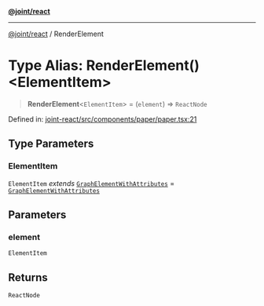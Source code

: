 [**@joint/react**](../README.md)

***

[@joint/react](../README.md) / RenderElement

# Type Alias: RenderElement()\<ElementItem\>

> **RenderElement**\<`ElementItem`\> = (`element`) => `ReactNode`

Defined in: [joint-react/src/components/paper/paper.tsx:21](https://github.com/samuelgja/joint/blob/main/packages/joint-react/src/components/paper/paper.tsx#L21)

## Type Parameters

### ElementItem

`ElementItem` *extends* [`GraphElementWithAttributes`](../interfaces/GraphElementWithAttributes.md) = [`GraphElementWithAttributes`](../interfaces/GraphElementWithAttributes.md)

## Parameters

### element

`ElementItem`

## Returns

`ReactNode`

